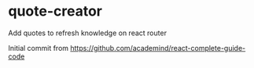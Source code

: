 # quote-creator
Add quotes to refresh knowledge on react router


Initial commit from https://github.com/academind/react-complete-guide-code